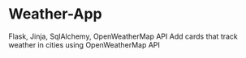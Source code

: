 # Weather-App
Flask, Jinja, SqlAlchemy, OpenWeatherMap API
Add cards that track weather in cities using OpenWeatherMap API
